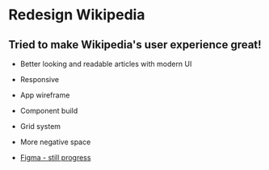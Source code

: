 # Redesign Wikipedia

## Tried to make Wikipedia's user experience great!
* Better looking and readable articles with modern UI
* Responsive 
* App wireframe
* Component build 
* Grid system
* More negative space

* [Figma - still progress](https://www.figma.com/file/KUQv3nOo0kCwpzG2dh5Ui1/Wikipedia-Redesign?node-id=2%3A98)
